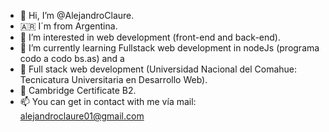 - 👋 Hi, I’m @AlejandroClaure. 
- 🇦🇷  I´m from Argentina.
- 👀 I’m interested in web development (front-end and back-end).
- 🌱 I’m currently learning Fullstack web development in nodeJs (programa codo a codo bs.as) and a
- 🌱 Full stack web development (Universidad Nacional del Comahue: Tecnicatura Universitaria en Desarrollo Web).
- 💞️ Cambridge Certificate B2.
- 📫 You can get in contact with me vía mail: alejandroclaure01@gmail.com

<!---
AlejandroClaure/AlejandroClaure is a ✨ special ✨ repository because its `README.md` (this file) appears on your GitHub profile.
You can click the Preview link to take a look at your changes.
--->
